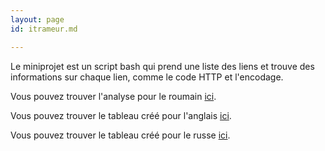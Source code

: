 ```yaml
---
layout: page
id: itrameur.md

---
```

Le miniprojet est un script bash qui prend une liste des liens et trouve des informations sur chaque lien, comme le code HTTP et l'encodage.

Vous pouvez trouver l'analyse pour le roumain [ici](itrameur/analyse_linguistique_roumain.md).

Vous pouvez trouver le tableau créé pour l'anglais [ici](tableaux/tableau_anglais.html).

Vous pouvez trouver le tableau créé pour le russe [ici](tableaux/tableau_russe.html).
